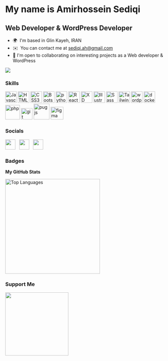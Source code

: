 My name is Amirhossein Sediqi
===============================

Web Developer & WordPress Developer
-----------------------------
*   🌍  I'm based in Glin Kayeh, IRAN
*   ✉️  You can contact me at [sediqi.ah@gmail.com](mailto:sediqi.ah@gmail.com)
*   🤝  I'm open to collaborating on interesting projects as a Web developer & WordPress

<a href="https://github.com/Amirhosseinsediqi" target="_blank" rel="noreferrer"><img
  src="https://img.shields.io/github/followers/Amirhosseinsediqi?style=social"></a>
                  
### Skills
<p align="left">
<a href="https://developer.mozilla.org/en-US/docs/Web/JavaScript" target="_blank" rel="noreferrer"><img src="https://raw.githubusercontent.com/danielcranney/readme-generator/main/public/icons/skills/javascript-colored.svg" width="36" height="36" alt="Javascript" /></a>
<a href="https://developer.mozilla.org/en-US/docs/Glossary/HTML5" target="_blank" rel="noreferrer"><img src="https://raw.githubusercontent.com/danielcranney/readme-generator/main/public/icons/skills/html5-colored.svg" width="36" height="36" alt="HTML5" /></a>
<a href="https://developer.mozilla.org/en-US/docs/Web/CSS" target="_blank" rel="noreferrer"><img src="https://raw.githubusercontent.com/danielcranney/readme-generator/main/public/icons/skills/css3-colored.svg" width="36" height="36" alt="CSS3" /></a>
<a href="https://getbootstrap.com/" target="_blank" rel="noreferrer"><img src="https://raw.githubusercontent.com/danielcranney/readme-generator/main/public/icons/skills/bootstrap-colored.svg" width="36" height="36" alt="Bootstrap" /></a>
<a href="https://docs.python.org/3/" target="_blank" rel="noreferrer"><img src="https://cdn-icons-png.flaticon.com/512/5968/5968350.png" width="36" height="36" alt="python" /></a>
<a href="https://reactjs.org/" target="_blank" rel="noreferrer"><img src="https://raw.githubusercontent.com/danielcranney/readme-generator/main/public/icons/skills/react-colored.svg" width="36" height="36" alt="React" /></a>
<a href="https://www.adobe.com/uk/products/xd.html" target="_blank" rel="noreferrer"><img src="https://raw.githubusercontent.com/danielcranney/readme-generator/main/public/icons/skills/xd-colored-dark.svg" width="36" height="36" alt="XD" /></a>
<a href="adobe.com/uk/products/illustrator.html" target="_blank" rel="noreferrer"><img src="https://raw.githubusercontent.com/danielcranney/readme-generator/main/public/icons/skills/illustrator-colored-dark.svg" width="36" height="36" alt="Illustrator" /></a>
<a href="https://sass-lang.com/" target="_blank" rel="noreferrer"><img src="https://raw.githubusercontent.com/danielcranney/readme-generator/main/public/icons/skills/sass-colored.svg" width="36" height="36" alt="Sass" /></a>
<a href="https://tailwindcss.com/" target="_blank" rel="noreferrer"><img src="https://raw.githubusercontent.com/danielcranney/readme-generator/main/public/icons/skills/tailwindcss-colored.svg" width="36" height="36" alt="TailwindCSS" /></a>
<a href="https://wordpress.org/" target="_blank" rel="noreferrer"><img src="https://cdn-icons-png.flaticon.com/512/174/174881.png" width="36" height="36" alt="wordpress" /></a>
<a href="https://www.docker.com/" target="_blank" rel="noreferrer"><img src="https://cdn-icons-png.flaticon.com/512/5969/5969059.png" width="36" height="36" alt="docker" /></a>
<a href="https://www.php.net/" target="_blank" rel="noreferrer"><img src="http://lofrev.net/wp-content/photos/2017/05/php_emblem.png" width="46" height="46" alt="php"/></a>
<a href="https://git-scm.com/" target="_blank" rel="noreferrer"><img src="https://cdn-icons-png.flaticon.com/512/4494/4494748.png" width="36" height="36" alt="git"/></a>
<a href="https://pugjs.org/" target="_blank" rel="noreferrer"><img src="https://cdn.freebiesupply.com/logos/large/2x/pug-logo-png-transparent.png" width="50" height="50" alt="pug js"/></a>
<a href="https://www.figma.com/" target="_blank" rel="noreferrer"><img src="https://cdn-icons-png.flaticon.com/512/5968/5968705.png" width="40" height="40" alt="figma"/></a>
</p>
                    
### Socials 
<p align="left">
<a href="https://www.instagram.com/amirhosseinsediqi/" target="_blank" rel="noreferrer"><img src="https://raw.githubusercontent.com/danielcranney/readme-generator/main/public/icons/socials/instagram.svg" width="32" height="32" /></a>
  &nbsp;
<a href="https://github.com/Amirhosseinsediqi" target="_blank" rel="noreferrer"><img src="https://raw.githubusercontent.com/danielcranney/readme-generator/main/public/icons/socials/github-dark.svg" width="32" height="32" /></a>
  &nbsp;
<a href="https://www.linkedin.com/in/amirhossein-sediqi-9282b8228/" target="_blank" rel="noreferrer"><img src="https://raw.githubusercontent.com/danielcranney/readme-generator/main/public/icons/socials/linkedin.svg" width="32" height="32" /></a>

  
### Badges
  
<b>My GitHub Stats</b>

<a href="https://github.com/Amirhosseinsediqi" align="left"><img width="300" src="https://github-readme-stats.vercel.app/api/top-langs/?username=Amirhosseinsediqi&langs_count=10&title_color=0891b2&text_color=ffffff&icon_color=0891b2&bg_color=1c1917&hide_border=true&locale=en&custom_title=Top%20%Languages" alt="Top Languages" /></a>
  
### Support Me
<a href="https://www.buymeacoffee.com/sediqi?new=1"><img src="https://cdn.buymeacoffee.com/buttons/v2/default-yellow.png" width="200" /></a>

